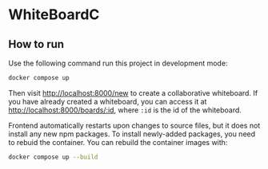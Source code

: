 # WhiteBoardC


## How to run

Use the following command run this project in development mode:

```sh
docker compose up
```

Then visit [http://localhost:8000/new](http://localhost:8000/new) to create a collaborative whiteboard. 
If you have already created a whiteboard, you can access it at 
[http://localhost:8000/boards/:id](http://localhost:8000/boards/:id), where `:id` is the id of the whiteboard.

Frontend automatically restarts upon changes to source files, but it does not install any new npm packages. 
To install newly-added packages, you need to rebuid the container. You can rebuild the container images with:

```sh
docker compose up --build
```
